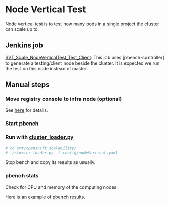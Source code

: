# Node Vertical Test
Node vertical test is to test how many pods in a single project the cluster can scale up to.

## Jenkins job

[SVT_Scale_NodeVerticalTest_Test_Client](https://openshift-qe-jenkins.rhev-ci-vms.eng.rdu2.redhat.com/job/SVT_Scale_NodeVerticalTest_Test_Client/): This job uses [pbench-controller] to generate a testing/client node beside the cluster. It is expected we run the test on this node instead of master.

## Manual steps

### Move registry console to infra node (optional)
See [here](../learn/label_and_selector.md) for details.

### [Start pbench](../learn/pbench.md)

### Run with [cluster_loader.py](https://github.com/openshift/svt/blob/master/openshift_scalability/README.md)

```sh
# cd svt/openshift_scalability/
# ./cluster-loader.py -f config/nodeVertical.yaml
```
Stop bench and copy its results as usually.

### pbench stats
Check for CPU and memory of the computing nodes.

Here is an example of [pbench results](TODO).
